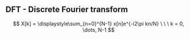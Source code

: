 ## DFT - Discrete Fourier transform

$$
X[k] = \displaystyle\sum_{n=0}^{N-1} x[n]e^{-i2\pi kn/N} \ \ \ k = 0, \dots, N-1
$$
